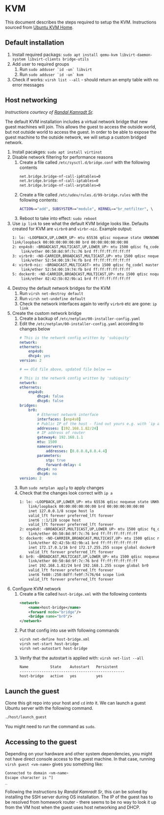 # KVM

This document describes the steps required to setup the KVM. Instructions sourced from [Ubuntu KVM Home](https://help.ubuntu.com/community/KVM).

## Default installation

1. Install required packags: `sudo apt install qemu-kvm libvirt-daemon-system libvirt-clients bridge-utils`
2. Add user to required groups
   1. Run ```sudo adduser `id -un` libvirt```
   2. Run ```sudo adduser `id -un` kvm```
3. Check if works: `virsh list --all` - should return an empty table with no error messages

## Host networking

_Instructions courtecy of [Randal Kamradt Sr](https://levelup.gitconnected.com/how-to-setup-bridge-networking-with-kvm-on-ubuntu-20-04-9c560b3e3991)._

The default KVM installation includes a virtual network bridge that new guest machines will join. This allows the guest to access the outside world, but not outside world to access the guest. In order to be able to expose the guest machine to the outside network, we will setup a custom bridged network.


1. Install pacakges: `sudo apt install virtinst`
2. Disable network filtering for performance reasons
   1. Create a file called `/etc/sysctl.d/bridge.conf` with the following contents
        ```bash
        net.bridge.bridge-nf-call-ip6tables=0
        net.bridge.bridge-nf-call-iptables=0
        net.bridge.bridge-nf-call-arptables=0
        ```
   2. Create a file called `/etc/udev/rules.d/99-bridge.rules` with the following contents:
        ```bash
        ACTION=="add", SUBSYSTEM=="module", KERNEL=="br_netfilter", \           RUN+="/sbin/sysctl -p /etc/sysctl.d/bridge.conf"
        ```
   3. Reboot to take into effect: `sudo reboot`
3. Use `ip link` to see what the default KVM bridge looks like. Defaults created for KVM are `virbr0` and `virbr-nic`. Example output:
    ```bash
    1: lo: <LOOPBACK,UP,LOWER_UP> mtu 65536 qdisc noqueue state UNKNOWN mode DEFAULT group default qlen 1000
    link/loopback 00:00:00:00:00:00 brd 00:00:00:00:00:00
    2: enp4s0: <BROADCAST,MULTICAST,UP,LOWER_UP> mtu 1500 qdisc fq_codel state UP mode DEFAULT group default qlen 1000
        link/ether 00:50:8d:9f:7c:76 brd ff:ff:ff:ff:ff:ff
    3: virbr0: <NO-CARRIER,BROADCAST,MULTICAST,UP> mtu 1500 qdisc noqueue state DOWN mode DEFAULT group default qlen 1000
        link/ether 52:54:00:19:74:fb brd ff:ff:ff:ff:ff:ff
    4: virbr0-nic: <BROADCAST,MULTICAST> mtu 1500 qdisc fq_codel master virbr0 state DOWN mode DEFAULT group default qlen 1000
        link/ether 52:54:00:19:74:fb brd ff:ff:ff:ff:ff:ff
    5: docker0: <NO-CARRIER,BROADCAST,MULTICAST,UP> mtu 1500 qdisc noqueue state DOWN mode DEFAULT group default
        link/ether 02:42:5b:02:9b:a1 brd ff:ff:ff:ff:ff:ff
    ```
4. Destroy the default network bridges for the KVM
   1. Run `virsh net-destroy default`
   2. Run `virsh net-undefine default`
   3. Check the network interfaces again to verify `virbr0` etc are gone: `ip link`
5. Create the custom network bridge
   1. Create a backup of `/etc/netplan/00-installer-config.yaml`
   2. Edit the `/etc/netplan/00-installer-config.yaml` according to changes below
        ```yaml
        # This is the network config written by 'subiquity'
        network:
        ethernets:
            enp4s0:
            dhcp4: yes
        version: 2

        # == Old file above, updated file below == 

        # This is the network config written by 'subiquity'
        network:
        ethernets:
            enp4s0:
                dhcp4: false
                dhcp6: false
        bridges:
            br0:
                # Ethernet network interface
                interfaces: [enp4s0]
                # Public IP of the host - find out yours e.g. with `ip a`
                addresses: [192.168.1.82/24]
                # IP address of router
                gateway4: 192.168.1.1
                mtu: 1500
                nameservers:
                    addresses: [8.8.8.8,8.8.4.4]
                parameters:
                    stp: true
                    forward-delay: 4
                dhcp4: no
                dhcp6: no
        version: 2

        ```
   3. Run `sudo netplan apply` to apply changes
   4. Check that the changes look correct with `ip a`
        ```bash
        1: lo: <LOOPBACK,UP,LOWER_UP> mtu 65536 qdisc noqueue state UNKNOWN group default qlen 1000
            link/loopback 00:00:00:00:00:00 brd 00:00:00:00:00:00
            inet 127.0.0.1/8 scope host lo
            valid_lft forever preferred_lft forever
            inet6 ::1/128 scope host
            valid_lft forever preferred_lft forever
        2: enp4s0: <BROADCAST,MULTICAST,UP,LOWER_UP> mtu 1500 qdisc fq_codel master br0 state UP group default qlen 1000
            link/ether 00:50:8d:9f:7c:76 brd ff:ff:ff:ff:ff:ff
        5: docker0: <NO-CARRIER,BROADCAST,MULTICAST,UP> mtu 1500 qdisc noqueue state DOWN group default
            link/ether 02:42:5b:02:9b:a1 brd ff:ff:ff:ff:ff:ff
            inet 172.17.0.1/16 brd 172.17.255.255 scope global docker0
            valid_lft forever preferred_lft forever
        6: br0: <BROADCAST,MULTICAST,UP,LOWER_UP> mtu 1500 qdisc noqueue state UP group default qlen 1000
            link/ether 00:50:8d:9f:7c:76 brd ff:ff:ff:ff:ff:ff
            inet 192.168.1.82/24 brd 192.168.1.255 scope global br0
            valid_lft forever preferred_lft forever
            inet6 fe80::250:8dff:fe9f:7c76/64 scope link
            valid_lft forever preferred_lft forever
        ```
6. Configure KVM network
   1. Create a file called `host-bridge.xml` with the following contents
        ```xml
        <network>
            <name>host-bridge</name>
            <forward mode="bridge"/>
            <bridge name="br0"/>
        </network>
        ```
   2. Put that config into use with following commands
        ```bash
        virsh net-define host-bridge.xml
        virsh net-start host-bridge
        virsh net-autostart host-bridge
        ```
   3. Verify that the autostart is applied with: `virsh net-list --all`
        ```bash
        Name          State    Autostart   Persistent
        ------------------------------------------------
        host-bridge   active   yes         yes
        ```

## Launch the guest

Clone this git repo into your host and `cd` into it. We can launch a guest Ubuntu server with the following command.

```bash
./host/launch_guest
```

You might need to run the command as `sudo`.

## Accessing to the guest

Depending on your hardware and other system dependencies, you might not have direct console access to the guest machine. In that case, running `virsh guest <vm-name>` gives you something like:

```bash
Connected to domain <vm-name>
Escape character is ^]
_
```

Following the instructions by _Randal Kamradt Sr_, this can be solved by installing the SSH server during OS installation. The IP of the guest has to be resolved from homework router - there seems to be no way to look it up from the VM host when the guest uses host networking and DHCP.
